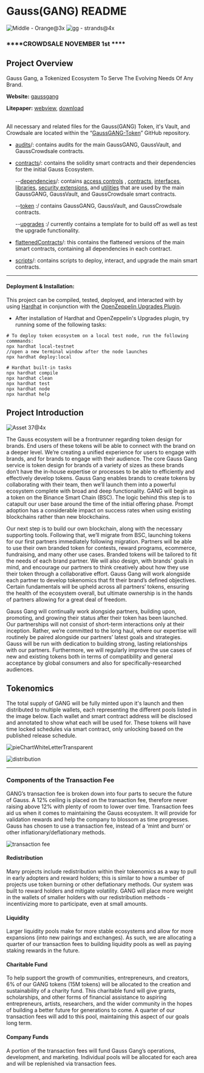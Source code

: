 # Gauss(GANG) README
![Middle - Orange@3x](https://user-images.githubusercontent.com/85713806/138248294-dd4fb687-1238-47b0-ae97-47b75b3aa761.png)
![gg - strands@4x](https://user-images.githubusercontent.com/85713806/138234841-06c4116b-0fa7-432d-9d24-f1fcdc65b30a.png)
### ****CROWDSALE NOVEMBER 1st ****

## Project Overview

Gauss Gang, a Tokenized Ecosystem To Serve The Evolving Needs Of Any Brand.

**Website:** [gaussgang](gaussgang.com)

**Litepaper:** [webview](https://gaussgang.com/documentation/), [download](https://cutt.ly/JEEFrRD)

<br />All necessary and related files for the Gauss(GANG) Token, it's Vault, and Crowdsale are located within the “[GaussGANG-Token](https://github.com/Gauss-Gang/GaussGANG-Token)” GitHub repository.

- [audits](https://github.com/Gauss-Gang/GaussGANG-Token/tree/devMain/audits "audits")/:  contains audits for the main GaussGANG, GaussVault, and GaussCrowdsale contracts.

- [contracts](https://github.com/Gauss-Gang/GaussGANG-Token/tree/devMain/contracts "contracts")/: contains the solidity smart contracts and their dependencies for the initial Gauss Ecosystem.

     --[dependencies](https://github.com/Gauss-Gang/GaussGANG-Token/tree/devMain/contracts/dependencies "dependencies")/: contains [access controls](https://github.com/Gauss-Gang/GaussGANG-Token/tree/main/contracts/dependencies/access "access") , [contracts](https://github.com/Gauss-Gang/GaussGANG-Token/tree/main/contracts/dependencies/contracts "contracts"), [interfaces](https://github.com/Gauss-Gang/GaussGANG-Token/tree/main/contracts/dependencies/interfaces "interfaces"), [libraries](https://github.com/Gauss-Gang/GaussGANG-Token/tree/main/contracts/dependencies/libraries "libraries"), [security extensions](https://github.com/Gauss-Gang/GaussGANG-Token/tree/main/contracts/dependencies/security "security"), and [utilities](https://github.com/Gauss-Gang/GaussGANG-Token/tree/main/contracts/dependencies/utilities "utilities") that are used by the main GaussGANG, GaussVault, and GaussCrowdsale smart contracts.

     --[token](https://github.com/Gauss-Gang/GaussGANG-Token/tree/devMain/contracts/token "token") :/ contains GaussGANG, GaussVault, and GaussCrowdsale contracts.

     --[upgrades](https://github.com/Gauss-Gang/GaussGANG-Token/tree/devMain/contracts/upgrades "upgrades") :/ currently contains a template for to build off as well as test the upgrade functionality.

- [flattenedContracts](https://github.com/Gauss-Gang/GaussGANG-Token/tree/devMain/flattenedContracts "flattenedContracts")/:  this contains the flattened versions of the main smart contracts, containing all dependencies in each contract.

- [scripts](https://github.com/Gauss-Gang/GaussGANG-Token/tree/devMain/scripts "scripts")/: contains scripts to deploy, interact, and upgrade the main smart contracts.
---

#### Deployment & Installation:

This project can be compiled, tested, deployed, and interacted with by using [Hardhat](https://hardhat.org/getting-started/#overview) in conjunction with the [OpenZeppelin Upgrades Plugin](https://docs.openzeppelin.com/upgrades-plugins/1.x/hardhat-upgrades).
 - After installation of Hardhat and OpenZeppelin's Upgrades plugin, try running some of the following tasks:

```shell
# To deploy token ecosystem on a local test node, run the following commmands: 
npx hardhat local-testnet 
//open a new terminal window after the node launches
npx hardhat deploy:local 

# Hardhat built-in tasks
npx hardhat compile
npx hardhat clean
npx hardhat test
npx hardhat node
npx hardhat help
```

## Project Introduction

![Asset 37@4x](https://user-images.githubusercontent.com/85713806/138248142-ae55ae75-804b-4c45-b6ac-cac939e81c02.png)


  The Gauss ecosystem will be a frontrunner regarding token design for brands. End users of these tokens will be able to connect with the brand on a deeper level. We’re creating a unified experience for users to engage with brands, and for brands to engage with their audience. The core Gauss Gang service is token design for brands of a variety of sizes as these brands don’t have the in-house expertise or processes to be able to efficiently and effectively develop tokens. Gauss Gang enables brands to create tokens by collaborating with their team, then we’ll launch them into a powerful ecosystem complete with broad and deep functionality. GANG will begin as a token on the Binance Smart Chain (BSC). The logic behind this step is to catapult our user base around the time of the initial offering phase. Prompt adoption has a considerable impact on success rates when using existing blockchains rather than new blockchains.

  Our next step is to build our own blockchain, along with the necessary supporting tools. Following that, we’ll migrate from BSC, launching tokens for our first partners immediately following migration. Partners will be able to use their own branded token for contests, reward programs, ecommerce, fundraising, and many other use cases. Branded tokens will be tailored to fit the needs of each brand partner. We will also design, with brands' goals in mind, and encourage our partners to think creatively about how they use their token through a collaborative effort. Gauss Gang will work alongside each partner to
develop tokenomics that fit their brand’s defined objectives. Certain fundamentals will be upheld across all partners’ tokens,
ensuring the health of the ecosystem overall, but ultimate ownership is in the hands of partners allowing for a great deal of freedom.

  Gauss Gang will continually work alongside partners, building upon, promoting, and growing their status after their token has been launched. Our partnerships will not consist of short-term interactions only at their inception. Rather, we’re committed to the long haul, where our expertise will routinely be paired alongside our partners’ latest goals and strategies. Gauss will be run with dedication to building strong, lasting relationships with our partners. Furthermore, we will regularly improve the use cases of new and existing tokens both in terms of compatibility and general acceptance by global consumers and also for specifically-researched audiences.

## Tokenomics

The total supply of GANG will be fully minted upon it's launch and then distributed to multiple wallets, each representing the different pools listed in the image below. Each wallet and smart contract address will be disclosed and annotated to show what each will be used for. These tokens will have time locked schedules via smart contract, only unlocking based on the published release schedule.


![pieChartWhiteLetterTransparent](https://user-images.githubusercontent.com/85713806/138248092-d899d37a-fcdb-4d08-ad23-0f1ccd9fb9c0.png)

![distribution](https://user-images.githubusercontent.com/85713806/138243992-d82e912f-54cb-44fa-983a-022c4d4bce0e.PNG)

---

### Components of the Transaction Fee

GANG’s transaction fee is broken down into four parts to secure the future of Gauss. A 12% ceiling is placed on the transaction fee,  therefore never raising above 12% with plenty of room to lower over time. Transaction fees aid us when it comes to maintaining the Gauss ecosystem. It will provide for validation rewards and help the company to blossom as time progresses. Gauss has chosen to use a transaction fee, instead of a ‘mint and burn’ or other inflationary/deflationary methods.

![transaction fee](https://user-images.githubusercontent.com/85713806/138243848-23b8b0a3-ee3a-418a-844c-903d7bf56266.PNG)

#### Redistribution
Many projects include redistribution within their tokenomics as a way to pull in
early adopters and reward holders; this is similar to how a number of projects use token burning or other
deflationary methods. Our system was built to reward holders and mitigate
volatility. GANG will place more weight in the wallets of smaller holders with our
redistribution methods - incentivizing more to participate, even at small amounts.

#### Liquidity
Larger liquidity pools make for more stable ecosystems and allow for more expansions
(into new pairings and exchanges). As such, we are allocating a quarter of our
transaction fees to building liquidity pools as well as paying staking rewards in
the future.

#### Charitable Fund
To help support the growth of communities, entrepreneurs, and creators, 6% of our
GANG tokens (15M tokens) will be allocated to the creation and sustainability of
a charity fund. This charitable fund will give grants, scholarships, and other forms
of financial assistance to aspiring entrepreneurs, artists, researchers, and the wider
community in the hopes of building a better future for generations to come. A quarter
of our transaction fees will add to this pool, maintaining this aspect of our goals
long term.

#### Company Funds
A portion of the transaction fees will fund Gauss Gang’s operations, development, and
marketing. Individual pools will be allocated for each area and will be replenished via
transaction fees.
